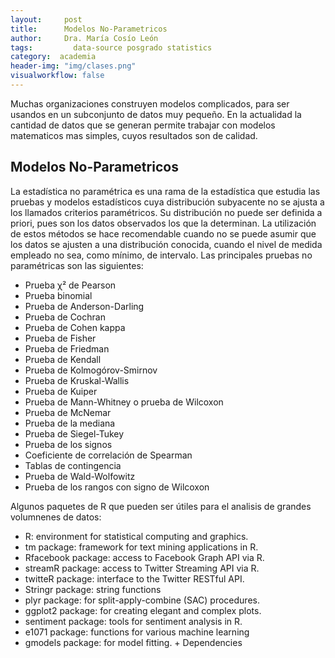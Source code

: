 ```yaml
---
layout:     post
title:      Modelos No-Parametricos
author:     Dra. María Cosío León
tags: 		  data-source posgrado statistics
category:  academia
header-img: "img/clases.png"
visualworkflow: false
---
```


Muchas organizaciones construyen modelos complicados, para ser usandos en un subconjunto de datos muy pequeño. En la actualidad la cantidad de datos que se generan permite trabajar con modelos matematicos mas simples, cuyos resultados son de calidad.

## Modelos No-Parametricos
La estadística no paramétrica es una rama de la estadística que estudia las pruebas y modelos estadísticos cuya distribución subyacente no se ajusta a los llamados criterios paramétricos. Su distribución no puede ser definida a priori, pues son los datos observados los que la determinan. La utilización de estos métodos se hace recomendable cuando no se puede asumir que los datos se ajusten a una distribución conocida, cuando el nivel de medida empleado no sea, como mínimo, de intervalo. Las principales pruebas no paramétricas son las siguientes:

* Prueba χ² de Pearson
* Prueba binomial
* Prueba de Anderson-Darling
* Prueba de Cochran
* Prueba de Cohen kappa
* Prueba de Fisher
* Prueba de Friedman
* Prueba de Kendall
* Prueba de Kolmogórov-Smirnov
* Prueba de Kruskal-Wallis
* Prueba de Kuiper
* Prueba de Mann-Whitney o prueba de Wilcoxon
* Prueba de McNemar
* Prueba de la mediana
* Prueba de Siegel-Tukey
* Prueba de los signos
* Coeficiente de correlación de Spearman
* Tablas de contingencia
* Prueba de Wald-Wolfowitz
* Prueba de los rangos con signo de Wilcoxon

Algunos paquetes de R que pueden ser útiles para el analisis de grandes volumnenes de datos:

* R: environment for statistical computing and graphics.
* tm package: framework for text mining applications in R.
* Rfacebook package: access to Facebook Graph API via R.
* streamR package: access to Twitter Streaming API via R.
* twitteR package: interface to the Twitter RESTful API.
* Stringr package: string functions
* plyr package: for split-apply-combine (SAC) procedures.
* ggplot2 package: for creating elegant and complex plots.
* sentiment package: tools for sentiment analysis in R.
* e1071 package: functions for various machine learning
* gmodels package: for model fitting. + Dependencies
